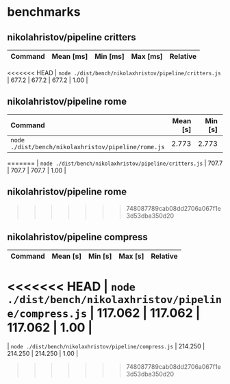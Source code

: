 # benchmarks

## nikolahristov/pipeline critters
| Command | Mean [ms] | Min [ms] | Max [ms] | Relative |
|:---|---:|---:|---:|---:|
<<<<<<< HEAD
| `node ./dist/bench/nikolaxhristov/pipeline/critters.js` | 677.2 | 677.2 | 677.2 | 1.00 |

## nikolahristov/pipeline rome
| Command | Mean [s] | Min [s] | Max [s] | Relative |
|:---|---:|---:|---:|---:|
| `node ./dist/bench/nikolaxhristov/pipeline/rome.js` | 2.773 | 2.773 | 2.773 | 1.00 |
=======
| `node ./dist/bench/nikolaxhristov/pipeline/critters.js` | 707.7 | 707.7 | 707.7 | 1.00 |

## nikolahristov/pipeline rome
>>>>>>> 748087789cab08dd2706a067f1e3d53dba350d20

## nikolahristov/pipeline compress
| Command | Mean [s] | Min [s] | Max [s] | Relative |
|:---|---:|---:|---:|---:|
<<<<<<< HEAD
| `node ./dist/bench/nikolaxhristov/pipeline/compress.js` | 117.062 | 117.062 | 117.062 | 1.00 |
=======
| `node ./dist/bench/nikolaxhristov/pipeline/compress.js` | 214.250 | 214.250 | 214.250 | 1.00 |
>>>>>>> 748087789cab08dd2706a067f1e3d53dba350d20
